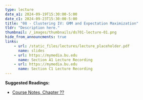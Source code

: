 ```yaml
---
type: lecture
date_a1: 2024-09-19T15:30:00-5:00
date_c1: 2024-09-23T15:30:00-5:00
title: "08 - Clustering IV: GMM and Expectation Maximization"
tldr: "Description here."
thumbnail: /_images/thumbnails/ds701-lecture-01.png
hide_from_announcments: true
links: 
    - url: /static_files/lectures/lecture_placeholder.pdf
      name: slides
    - url: https://mymedia.bu.edu
      name: Section A1 Lecture Recording
    - url: https://mymedia.bu.edu
      name: Section C1 Lecture Recording
---
```


**Suggested Readings:**
- [Course Notes, Chapter ??](https://tools4ds.github.io/DS701-Course-Notes/)

